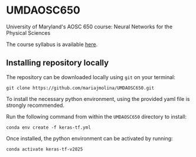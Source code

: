 # UMDAOSC650
University of Maryland's AOSC 650 course: Neural Networks for the Physical Sciences

The course syllabus is available [here](https://docs.google.com/viewer?url=https://docs.google.com/document/d/1-sdX_Ngq0N21pWYkajzWeO2eLgn-sFBkEOLWvZ6-wQI/export?format=pdf).

## Installing repository locally

The repository can be downloaded locally using ``git`` on your terminal:

``git clone https://github.com/mariajmolina/UMDAOSC650.git``

To install the necessary python environment, using the provided yaml file is strongly recommended. 

Run the following command from within the ``UMDAOSC650`` directory to install:

``conda env create -f keras-tf.yml``

Once installed, the python environment can be activated by running:

``conda activate keras-tf-v2025``
